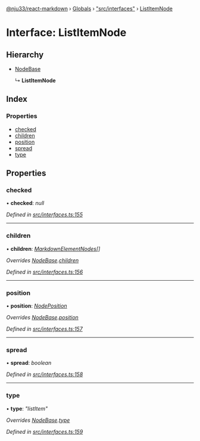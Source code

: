 [@nju33/react-markdown](../README.md) › [Globals](../globals.md) › ["src/interfaces"](../modules/_src_interfaces_.md) › [ListItemNode](_src_interfaces_.listitemnode.md)

# Interface: ListItemNode

## Hierarchy

* [NodeBase](_src_interfaces_.nodebase.md)

  ↳ **ListItemNode**

## Index

### Properties

* [checked](_src_interfaces_.listitemnode.md#checked)
* [children](_src_interfaces_.listitemnode.md#children)
* [position](_src_interfaces_.listitemnode.md#position)
* [spread](_src_interfaces_.listitemnode.md#spread)
* [type](_src_interfaces_.listitemnode.md#type)

## Properties

###  checked

• **checked**: *null*

*Defined in [src/interfaces.ts:155](https://github.com/nju33/react-markdown/blob/52ced5e/src/interfaces.ts#L155)*

___

###  children

• **children**: *[MarkdownElementNodes](../modules/_src_interfaces_.md#markdownelementnodes)[]*

*Overrides [NodeBase](_src_interfaces_.nodebase.md).[children](_src_interfaces_.nodebase.md#optional-children)*

*Defined in [src/interfaces.ts:156](https://github.com/nju33/react-markdown/blob/52ced5e/src/interfaces.ts#L156)*

___

###  position

• **position**: *[NodePosition](_src_interfaces_.nodeposition.md)*

*Overrides [NodeBase](_src_interfaces_.nodebase.md).[position](_src_interfaces_.nodebase.md#position)*

*Defined in [src/interfaces.ts:157](https://github.com/nju33/react-markdown/blob/52ced5e/src/interfaces.ts#L157)*

___

###  spread

• **spread**: *boolean*

*Defined in [src/interfaces.ts:158](https://github.com/nju33/react-markdown/blob/52ced5e/src/interfaces.ts#L158)*

___

###  type

• **type**: *"listItem"*

*Overrides [NodeBase](_src_interfaces_.nodebase.md).[type](_src_interfaces_.nodebase.md#type)*

*Defined in [src/interfaces.ts:159](https://github.com/nju33/react-markdown/blob/52ced5e/src/interfaces.ts#L159)*
